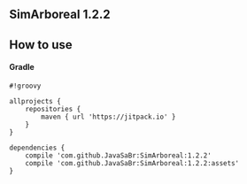 
## SimArboreal 1.2.2

## How to use

#### Gradle


```
#!groovy

allprojects {
    repositories {
        maven { url 'https://jitpack.io' }
    }
}

dependencies {
    compile 'com.github.JavaSaBr:SimArboreal:1.2.2'
    compile 'com.github.JavaSaBr:SimArboreal:1.2.2:assets'
}
```